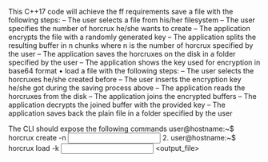 This C++17 code will achieve the ff requirements
save a file with the following steps:
– The user selects a file from his/her filesystem
– The user specifies the number of horcrux he/she wants to create
– The application encrypts the file with a randomly generated key
– The application splits the resulting buffer in n chunks where n is the
number of horcrux specified by the user
– The application saves the horcruxes on the disk in a folder specified
by the user
– The application shows the key used for encryption in base64 format
• load a file with the following steps:
– The user selects the horcruxes he/she created before
– The user inserts the encryption key he/she got during the saving
process above
– The application reads the horcruxes from the disk
– The application joins the encrypted buffers
– The application decrypts the joined buffer with the provided key
– The application saves back the plain file in a folder specified by the
user

The CLI should expose the following commands
user@hostname:~$ horcrux create -n <horcrux count> <input
path> <output path>
2. user@hostname:~$ horcrux load -k <decryption key> <input
files> <output_file>
